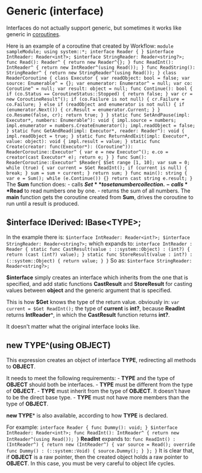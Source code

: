 # Generic (interface)

Interfaces do not actually support generic, but sometimes it works like generic in [coroutines](../.././workflow/lang/coroutine.md).

Here is an example of a coroutine that created by Workflow: ``` module sampleModule; using system::*; interface Reader { } $interface IntReader: Reader<int?>; $interface StringReader: Reader<string?>; func Read(): Reader^ { return new Reader^{}; } func ReadInt(): IntReader^ { return new IntReader^(using Read()); } func ReadString(): StringReader^ { return new StringReader^(using Read()); } class ReaderCoroutine { class Executor { var readObject: bool = false; var source: Enumerable^ = {}; var enumerator: Enumerator^ = null; var co: Coroutine^ = null; var result: object = null; func Continue(): bool { if (co.Status == CoroutineStatus::Stopped) { return false; } var cr = new CoroutineResult^(); if (co.Failure is not null) { cr.Failure = co.Failure; } else if (readObject and enumerator is not null) { if (enumerator.Next()) { cr.Result = enumerator.Current; } } co.Resume(false, cr); return true; } } static func SetAndPause(impl: Executor*, numbers: Enumerable^): void { impl.source = numbers; impl.enumerator = numbers.CreateEnumerator(); impl.readObject = false; } static func GetAndRead(impl: Executor*, reader: Reader^): void { impl.readObject = true; } static func ReturnAndExit(impl: Executor*, value: object): void { impl.result = value; } static func Create(creator: func(Executor*): (Coroutine^)): ReaderCoroutine::Executor^ { var e = new Executor^(); e.co = creator(cast Executor* e); return e; } } func Sum(): ReaderCoroutine::Executor^ $Reader{ $Set range [1, 10]; var sum = 0; while (true) { var current = $Get ReadInt(); if (current is null) { break; } sum = sum + current; } return sum; } func main(): string { var e = Sum(); while (e.Continue()) {} return cast string e.result; } ``` The **Sum** function does: - calls **$Set** to set a number collection. - calls **$Read** to read numbers one by one. - returns the sum of all numbers. The **main** function gets the coroutine created from **Sum**, drives the coroutine to run until a result is produced.

## $interface IDerived: IBase\<TYPE\>;

In the example there is: ``` $interface IntReader: Reader<int?>; $interface StringReader: Reader<string?>; ``` which expands to: ``` interface IntReader : Reader { static func CastResult(value : ::system::Object) : (int?) { return (cast (int?) value); } static func StoreResult(value : int?) : (::system::Object) { return value; } } ``` So as: ``` $interface StringReader: Reader<string?>; ```

**$interface** simply creates an interface which inherits from the one that is specified, and add static functions **CastResult** and **StoreResult** for casting values between **object** and the generic argument that is specified.

This is how **$Get** knows the type of the return value. obviously in: ``` var current = $Get ReadInt(); ``` the type of **current** is **int?**, because **ReadInt** returns **IntReader^**, in which the **CastResult** function returns **int?**.

It doesn't matter what the original interface looks like.

## new TYPE^(using OBJECT)

This expression creates an object of interface **TYPE**, redirecting all methods to **OBJECT**.

It needs to meet the following requirements: - **TYPE** and the type of **OBJECT** should both be interfaces. - **TYPE** must be different from the type of **OBJECT**. - **TYPE** must inherit from the type of **OBJECT**. It doesn't have to be the direct base type. - **TYPE** must not have more members than the type of **OBJECT**.

**new TYPE*** is also available, according to how **TYPE** is declared.

For example: ``` interface Reader { func Dummy(): void; } $interface IntReader: Reader<int?>; func ReadInt(): IntReader^ { return new IntReader^(using Read()); } ``` **ReadInt** expands to: ``` func ReadInt() : (IntReader^) { return new (IntReader^) { var source = Read(); override func Dummy() : (::system::Void) { source.Dummy(); } }; } ``` It is clear that, if **OBJECT** is a raw pointer, then the created object holds a raw pointer to **OBJECT**. In this case, you must be very careful to object life cycles.

